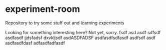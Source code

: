 # experiment-room
Repository to try some stuff out and learning experiments

Looking for something interesting here? Not yet, sorry.
fsdf
asd
asdf
sdfsdf
asdfasdf
jjdsfadsf
dxvkljsdf
asdASDFADSF
asdfasdfsdfasdf
asdfsdf
asdf
asdfasdfdasf
adfasdfadfasdf
